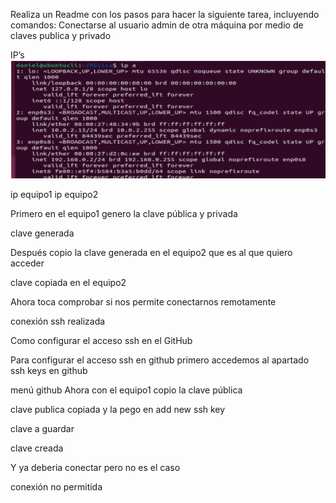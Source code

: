 Realiza un Readme con los pasos para hacer la siguiente tarea, incluyendo comandos:
Conectarse al usuario admin de otra máquina por medio de claves publica y privado

IP’s
![](https://github.com/daniarbo9/SRI/blob/main/imagenes/Screenshot_20240228_165713.png)




ip equipo1							ip equipo2					



Primero en el equipo1 genero la clave pública y privada 


clave generada

Después copio la clave generada en el equipo2 que es al que quiero acceder


clave copiada en el equipo2


Ahora toca comprobar si nos permite conectarnos remotamente


conexión ssh realizada

Como configurar el acceso ssh en el GitHub


Para configurar el acceso ssh en github primero accedemos al apartado ssh keys en github

menú github
Ahora con el equipo1 copio la clave pública

clave publica copiada
y la pego en add new ssh key

clave a guardar


clave creada

Y ya deberia conectar pero no es el caso


conexión no permitida

 


